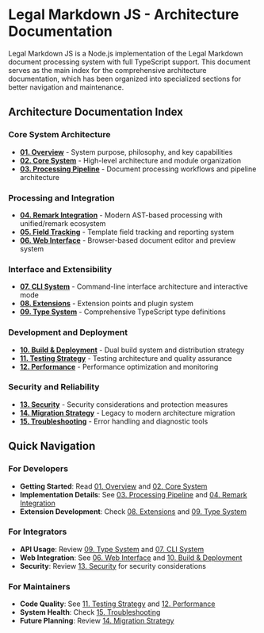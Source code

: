 # Legal Markdown JS - Architecture Documentation <!-- omit in toc -->

Legal Markdown JS is a Node.js implementation of the Legal Markdown document
processing system with full TypeScript support. This document serves as the main
index for the comprehensive architecture documentation, which has been organized
into specialized sections for better navigation and maintenance.

## Architecture Documentation Index

### Core System Architecture

- **[01. Overview](architecture/01_overview.md)** - System purpose, philosophy,
  and key capabilities
- **[02. Core System](architecture/02_core_system.md)** - High-level
  architecture and module organization
- **[03. Processing Pipeline](architecture/03_processing_pipeline.md)** -
  Document processing workflows and pipeline architecture

### Processing and Integration

- **[04. Remark Integration](architecture/04_remark_integration.md)** - Modern
  AST-based processing with unified/remark ecosystem
- **[05. Field Tracking](architecture/05_field_tracking.md)** - Template field
  tracking and reporting system
- **[06. Web Interface](architecture/06_web_interface.md)** - Browser-based
  document editor and preview system

### Interface and Extensibility

- **[07. CLI System](architecture/07_cli_system.md)** - Command-line interface
  architecture and interactive mode
- **[08. Extensions](architecture/08_extensions.md)** - Extension points and
  plugin system
- **[09. Type System](architecture/09_type_system.md)** - Comprehensive
  TypeScript type definitions

### Development and Deployment

- **[10. Build & Deployment](architecture/10_build_deployment.md)** - Dual build
  system and distribution strategy
- **[11. Testing Strategy](architecture/11_testing_strategy.md)** - Testing
  architecture and quality assurance
- **[12. Performance](architecture/12_performance.md)** - Performance
  optimization and monitoring

### Security and Reliability

- **[13. Security](architecture/13_security.md)** - Security considerations and
  protection measures
- **[14. Migration Strategy](architecture/14_migration_strategy.md)** - Legacy
  to modern architecture migration
- **[15. Troubleshooting](architecture/15_troubleshooting.md)** - Error handling
  and diagnostic tools

## Quick Navigation

### For Developers

- **Getting Started**: Read [01. Overview](architecture/01_overview.md) and
  [02. Core System](architecture/02_core_system.md)
- **Implementation Details**: See
  [03. Processing Pipeline](architecture/03_processing_pipeline.md) and
  [04. Remark Integration](architecture/04_remark_integration.md)
- **Extension Development**: Check
  [08. Extensions](architecture/08_extensions.md) and
  [09. Type System](architecture/09_type_system.md)

### For Integrators

- **API Usage**: Review [09. Type System](architecture/09_type_system.md) and
  [07. CLI System](architecture/07_cli_system.md)
- **Web Integration**: See [06. Web Interface](architecture/06_web_interface.md)
  and [10. Build & Deployment](architecture/10_build_deployment.md)
- **Security**: Review [13. Security](architecture/13_security.md) for security
  considerations

### For Maintainers

- **Code Quality**: See
  [11. Testing Strategy](architecture/11_testing_strategy.md) and
  [12. Performance](architecture/12_performance.md)
- **System Health**: Check
  [15. Troubleshooting](architecture/15_troubleshooting.md)
- **Future Planning**: Review
  [14. Migration Strategy](architecture/14_migration_strategy.md)
